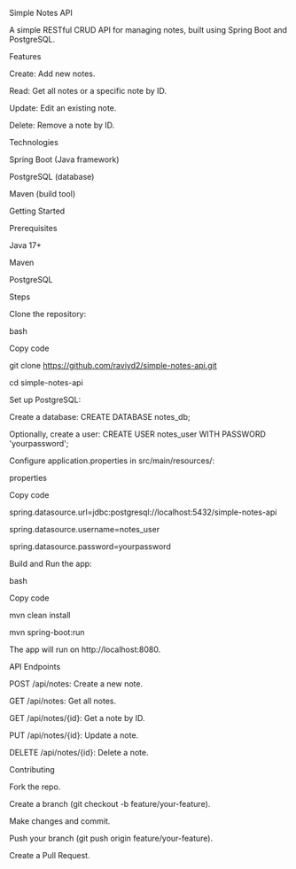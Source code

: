 Simple Notes API

A simple RESTful CRUD API for managing notes, built using Spring Boot and PostgreSQL.

Features

Create: Add new notes.

Read: Get all notes or a specific note by ID.

Update: Edit an existing note.

Delete: Remove a note by ID.

Technologies

Spring Boot (Java framework)

PostgreSQL (database)

Maven (build tool)

Getting Started

Prerequisites

Java 17+

Maven

PostgreSQL

Steps

Clone the repository:

bash

Copy code

git clone https://github.com/raviyd2/simple-notes-api.git

cd simple-notes-api

Set up PostgreSQL:

Create a database: CREATE DATABASE notes_db;

Optionally, create a user: CREATE USER notes_user WITH PASSWORD 'yourpassword';

Configure application.properties in src/main/resources/:

properties

Copy code

spring.datasource.url=jdbc:postgresql://localhost:5432/simple-notes-api

spring.datasource.username=notes_user

spring.datasource.password=yourpassword

Build and Run the app:

bash

Copy code

mvn clean install

mvn spring-boot:run

The app will run on http://localhost:8080.

API Endpoints

POST /api/notes: Create a new note.

GET /api/notes: Get all notes.

GET /api/notes/{id}: Get a note by ID.

PUT /api/notes/{id}: Update a note.

DELETE /api/notes/{id}: Delete a note.

Contributing

Fork the repo.

Create a branch (git checkout -b feature/your-feature).

Make changes and commit.

Push your branch (git push origin feature/your-feature).

Create a Pull Request.
